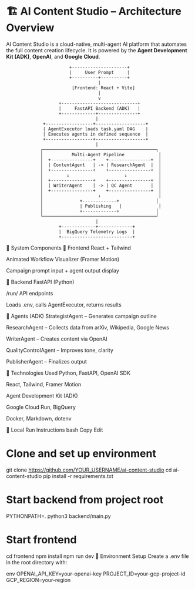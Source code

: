 # 🏗️ AI Content Studio – Architecture Overview

AI Content Studio is a cloud-native, multi-agent AI platform that automates the full content creation lifecycle. It is powered by the **Agent Development Kit (ADK)**, **OpenAI**, and **Google Cloud**.

```ascii
                        +---------------------+
                        |     User Prompt     |
                        +----------+----------+
                                   |
                         [Frontend: React + Vite]
                                   |
                                   v
                    +-----------------------------+
                    |     FastAPI Backend (ADK)   |
                    +-------------+---------------+
                                  |
              +------------------+-------------------+
              | AgentExecutor loads task.yaml DAG    |
              | Executes agents in defined sequence  |
              +------------------+-------------------+
                                  |
             ┌───────────────────────────────────────────┐
             │           Multi-Agent Pipeline             │
             │  +----------------+    +----------------+  │
             │  | ContentAgent   | -> | ResearchAgent  |  │
             │  +----------------+    +----------------+  │
             │         ↓                     ↓            │
             │  +----------------+    +----------------+  │
             │  | WriterAgent    | -> | QC Agent       |  │
             │  +----------------+    +----------------+  │
             │                     ↓                      │
             │              +-------------+              │
             │              | Publishing   |              │
             │              +-------------+              │
             └───────────────────────────────────────────┘
                                  |
                    +-------------+-------------+
                    |  BigQuery Telemetry Logs  |
                    +---------------------------+
```

🧱 System Components
🔷 Frontend
React + Tailwind

Animated Workflow Visualizer (Framer Motion)

Campaign prompt input + agent output display

🔶 Backend
FastAPI (Python)

/run/<agent> API endpoints

Loads .env, calls AgentExecutor, returns results

🧠 Agents (ADK)
StrategistAgent – Generates campaign outline

ResearchAgent – Collects data from arXiv, Wikipedia, Google News

WriterAgent – Creates content via OpenAI

QualityControlAgent – Improves tone, clarity

PublisherAgent – Finalizes output

🔧 Technologies Used
Python, FastAPI, OpenAI SDK

React, Tailwind, Framer Motion

Agent Development Kit (ADK)

Google Cloud Run, BigQuery

Docker, Markdown, dotenv

🧪 Local Run Instructions
bash
Copy
Edit

# Clone and set up environment

git clone https://github.com/YOUR_USERNAME/ai-content-studio
cd ai-content-studio
pip install -r requirements.txt

# Start backend from project root

PYTHONPATH=. python3 backend/main.py

# Start frontend

cd frontend
npm install
npm run dev
🔐 Environment Setup
Create a .env file in the root directory with:

env
OPENAI_API_KEY=your-openai-key
PROJECT_ID=your-gcp-project-id
GCP_REGION=your-region
